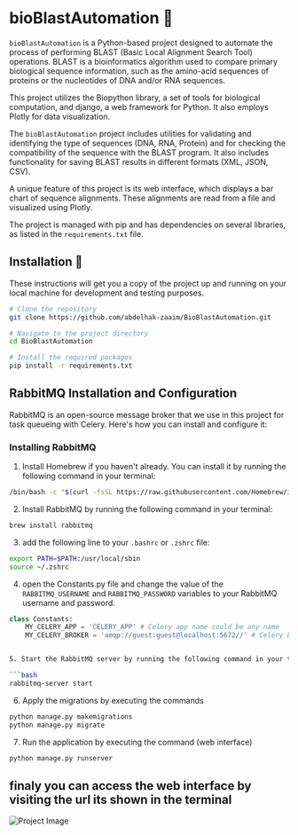 # bioBlastAutomation :rocket:

`bioBlastAutomation` is a Python-based project designed to automate the process of performing BLAST (Basic Local Alignment Search Tool) operations. BLAST is a bioinformatics algorithm used to compare primary biological sequence information, such as the amino-acid sequences of proteins or the nucleotides of DNA and/or RNA sequences.

This project utilizes the Biopython library, a set of tools for biological computation, and django, a web framework for Python. It also employs Plotly for data visualization.

The `bioBlastAutomation` project includes utilities for validating and identifying the type of sequences (DNA, RNA, Protein) and for checking the compatibility of the sequence with the BLAST program. It also includes functionality for saving BLAST results in different formats (XML, JSON, CSV).

A unique feature of this project is its web interface, which displays a bar chart of sequence alignments. These alignments are read from a file and visualized using Plotly.

The project is managed with pip and has dependencies on several libraries, as listed in the `requirements.txt` file.



## Installation :wrench:

These instructions will get you a copy of the project up and running on your local machine for development and testing purposes.

```bash
# Clone the repository
git clone https://github.com/abdelhak-zaaim/BioBlastAutomation.git

# Navigate to the project directory
cd BioBlastAutomation

# Install the required packages
pip install -r requirements.txt

```

## RabbitMQ Installation and Configuration

RabbitMQ is an open-source message broker that we use in this project for task queueing with Celery. Here's how you can install and configure it:

### Installing RabbitMQ

1. Install Homebrew if you haven't already. You can install it by running the following command in your terminal:

```bash
/bin/bash -c "$(curl -fsSL https://raw.githubusercontent.com/Homebrew/install/HEAD/install.sh)"

```

2. Install RabbitMQ by running the following command in your terminal:

```bash
brew install rabbitmq
```
3. add the following line to your `.bashrc` or `.zshrc` file:

```bash
export PATH=$PATH:/usr/local/sbin
source ~/.zshrc
```

4. open the Constants.py file and change the value of the `RABBITMQ_USERNAME` and `RABBITMQ_PASSWORD` variables to your RabbitMQ username and password.

```python
class Constants:
    MY_CELERY_APP = 'CELERY_APP' # Celery app name could be any name
    MY_CELERY_BROKER = 'amqp://guest:guest@localhost:5672//' # Celery broker URL its default value you may change it

```

```bash

5. Start the RabbitMQ server by running the following command in your terminal:

```bash
rabbitmq-server start
```


6. Apply the migrations by executing the commands
    
```bash
python manage.py makemigrations
python manage.py migrate
```
7. Run the application by executing the command (web interface) 
    
```bash
python manage.py runserver
```

## finaly you can access the web interface by visiting the url its shown in the terminal




![Project Image](https://fsdm.zaaim.me/src/images/Screenshot%202024-04-03%20at%2022.02.10.png)

